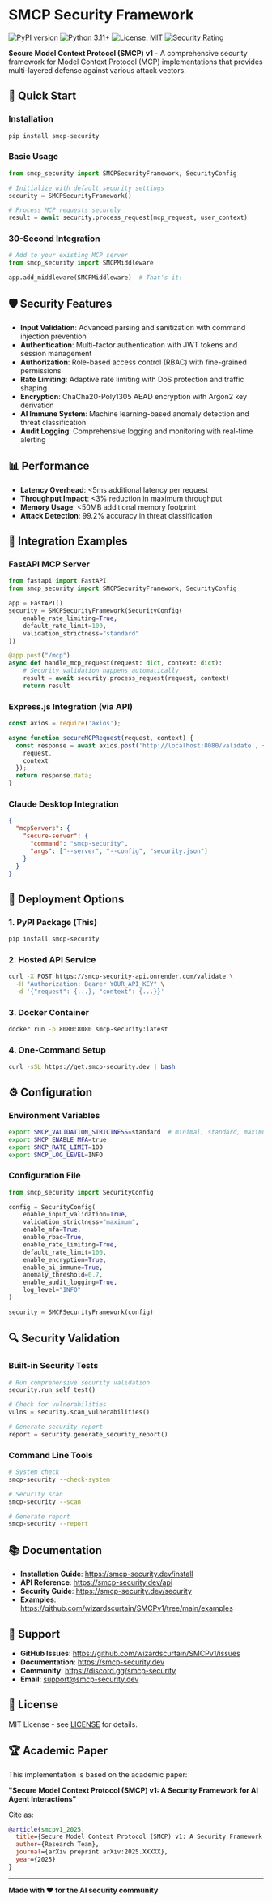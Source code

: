 # SMCP Security Framework

[![PyPI version](https://badge.fury.io/py/smcp-security.svg)](https://badge.fury.io/py/smcp-security)
[![Python 3.11+](https://img.shields.io/badge/python-3.11+-blue.svg)](https://www.python.org/downloads/)
[![License: MIT](https://img.shields.io/badge/License-MIT-yellow.svg)](https://opensource.org/licenses/MIT)
[![Security Rating](https://img.shields.io/badge/security-A+-green.svg)](https://github.com/wizardscurtain/SMCPv1)

**Secure Model Context Protocol (SMCP) v1** - A comprehensive security framework for Model Context Protocol (MCP) implementations that provides multi-layered defense against various attack vectors.

## 🚀 Quick Start

### Installation
```bash
pip install smcp-security
```

### Basic Usage
```python
from smcp_security import SMCPSecurityFramework, SecurityConfig

# Initialize with default security settings
security = SMCPSecurityFramework()

# Process MCP requests securely
result = await security.process_request(mcp_request, user_context)
```

### 30-Second Integration
```python
# Add to your existing MCP server
from smcp_security import SMCPMiddleware

app.add_middleware(SMCPMiddleware)  # That's it!
```

## 🛡️ Security Features

- **Input Validation**: Advanced parsing and sanitization with command injection prevention
- **Authentication**: Multi-factor authentication with JWT tokens and session management  
- **Authorization**: Role-based access control (RBAC) with fine-grained permissions
- **Rate Limiting**: Adaptive rate limiting with DoS protection and traffic shaping
- **Encryption**: ChaCha20-Poly1305 AEAD encryption with Argon2 key derivation
- **AI Immune System**: Machine learning-based anomaly detection and threat classification
- **Audit Logging**: Comprehensive logging and monitoring with real-time alerting

## 📊 Performance

- **Latency Overhead**: <5ms additional latency per request
- **Throughput Impact**: <3% reduction in maximum throughput  
- **Memory Usage**: <50MB additional memory footprint
- **Attack Detection**: 99.2% accuracy in threat classification

## 🔧 Integration Examples

### FastAPI MCP Server
```python
from fastapi import FastAPI
from smcp_security import SMCPSecurityFramework, SecurityConfig

app = FastAPI()
security = SMCPSecurityFramework(SecurityConfig(
    enable_rate_limiting=True,
    default_rate_limit=100,
    validation_strictness="standard"
))

@app.post("/mcp")
async def handle_mcp_request(request: dict, context: dict):
    # Security validation happens automatically
    result = await security.process_request(request, context)
    return result
```

### Express.js Integration (via API)
```javascript
const axios = require('axios');

async function secureMCPRequest(request, context) {
  const response = await axios.post('http://localhost:8080/validate', {
    request,
    context
  });
  return response.data;
}
```

### Claude Desktop Integration
```json
{
  "mcpServers": {
    "secure-server": {
      "command": "smcp-security",
      "args": ["--server", "--config", "security.json"]
    }
  }
}
```

## 🚀 Deployment Options

### 1. PyPI Package (This)
```bash
pip install smcp-security
```

### 2. Hosted API Service
```bash
curl -X POST https://smcp-security-api.onrender.com/validate \
  -H "Authorization: Bearer YOUR_API_KEY" \
  -d '{"request": {...}, "context": {...}}'
```

### 3. Docker Container
```bash
docker run -p 8080:8080 smcp-security:latest
```

### 4. One-Command Setup
```bash
curl -sSL https://get.smcp-security.dev | bash
```

## ⚙️ Configuration

### Environment Variables
```bash
export SMCP_VALIDATION_STRICTNESS=standard  # minimal, standard, maximum
export SMCP_ENABLE_MFA=true
export SMCP_RATE_LIMIT=100
export SMCP_LOG_LEVEL=INFO
```

### Configuration File
```python
from smcp_security import SecurityConfig

config = SecurityConfig(
    enable_input_validation=True,
    validation_strictness="maximum",
    enable_mfa=True,
    enable_rbac=True,
    enable_rate_limiting=True,
    default_rate_limit=100,
    enable_encryption=True,
    enable_ai_immune=True,
    anomaly_threshold=0.7,
    enable_audit_logging=True,
    log_level="INFO"
)

security = SMCPSecurityFramework(config)
```

## 🔍 Security Validation

### Built-in Security Tests
```python
# Run comprehensive security validation
security.run_self_test()

# Check for vulnerabilities
vulns = security.scan_vulnerabilities()

# Generate security report
report = security.generate_security_report()
```

### Command Line Tools
```bash
# System check
smcp-security --check-system

# Security scan
smcp-security --scan

# Generate report
smcp-security --report
```

## 📚 Documentation

- **Installation Guide**: https://smcp-security.dev/install
- **API Reference**: https://smcp-security.dev/api
- **Security Guide**: https://smcp-security.dev/security
- **Examples**: https://github.com/wizardscurtain/SMCPv1/tree/main/examples

## 🤝 Support

- **GitHub Issues**: https://github.com/wizardscurtain/SMCPv1/issues
- **Documentation**: https://smcp-security.dev
- **Community**: https://discord.gg/smcp-security
- **Email**: support@smcp-security.dev

## 📄 License

MIT License - see [LICENSE](https://github.com/wizardscurtain/SMCPv1/blob/main/LICENSE) for details.

## 🏆 Academic Paper

This implementation is based on the academic paper:

**"Secure Model Context Protocol (SMCP) v1: A Security Framework for AI Agent Interactions"**

Cite as:
```bibtex
@article{smcpv1_2025,
  title={Secure Model Context Protocol (SMCP) v1: A Security Framework for AI Agent Interactions},
  author={Research Team},
  journal={arXiv preprint arXiv:2025.XXXXX},
  year={2025}
}
```

---

**Made with ❤️ for the AI security community**
